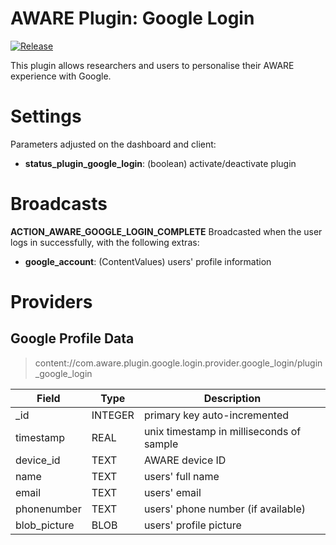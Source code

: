 AWARE Plugin: Google Login
===================================
[![Release](https://jitpack.io/v/denzilferreira/com.aware.plugin.google.auth.svg)](https://jitpack.io/#denzilferreira/com.aware.plugin.google.auth)

This plugin allows researchers and users to personalise their AWARE experience with Google.

# Settings
Parameters adjusted on the dashboard and client:
* **status_plugin_google_login**: (boolean) activate/deactivate plugin

# Broadcasts
**ACTION_AWARE_GOOGLE_LOGIN_COMPLETE**
Broadcasted when the user logs in successfully, with the following extras:
- **google_account**: (ContentValues) users' profile information
    
# Providers
##  Google Profile Data
> content://com.aware.plugin.google.login.provider.google_login/plugin_google_login

Field | Type | Description
----- | ---- | -----------
_id | INTEGER | primary key auto-incremented
timestamp | REAL | unix timestamp in milliseconds of sample
device_id | TEXT | AWARE device ID
name | TEXT | users' full name
email | TEXT | users' email
phonenumber | TEXT | users' phone number (if available)
blob_picture | BLOB | users' profile picture